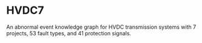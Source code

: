 # HVDC7
An abnormal event knowledge graph for HVDC transmission systems with 7 projects, 53 fault types, and 41 protection signals.
